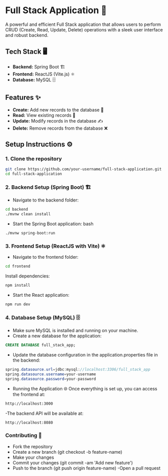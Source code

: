 # Full Stack Application 🚀

A powerful and efficient Full Stack application that allows users to perform CRUD (Create, Read, Update, Delete) operations with a sleek user interface and robust backend.

## Tech Stack 🖥️

- **Backend:** Spring Boot 🏗️
- **Frontend:** ReactJS (Vite.js) ⚛️
- **Database:** MySQL 🗄️

## Features ✨

- **Create:** Add new records to the database 📑
- **Read:** View existing records 🧐
- **Update:** Modify records in the database ✍️
- **Delete:** Remove records from the database ❌

## Setup Instructions ⚙️

### 1. Clone the repository

```bash
git clone https://github.com/your-username/full-stack-application.git
cd full-stack-application
```

### 2. Backend Setup (Spring Boot) 🏗️

- Navigate to the backend folder:

```bash
cd backend
./mvnw clean install
```

- Start the Spring Boot application:
  bash

```bash
./mvnw spring-boot:run
```

### 3. Frontend Setup (ReactJS with Vite) ⚛️

- Navigate to the frontend folder:

```bash
cd frontend
```

Install dependencies:

```bash
npm install
```

- Start the React application:

```bash
npm run dev
```

### 4. Database Setup (MySQL) 🗄️

- Make sure MySQL is installed and running on your machine.
- Create a new database for the application:

```sql
CREATE DATABASE full_stack_app;
```

- Update the database configuration in the application.properties file in the backend:

```java
spring.datasource.url=jdbc:mysql://localhost:3306/full_stack_app
spring.datasource.username=your-username
spring.datasource.password=your-password
```

- Running the Application 🌐
  Once everything is set up, you can access the frontend at:

```bash
http://localhost:3000
```

-The backend API will be available at:

```bash
http://localhost:8080
```

### Contributing 🤝

- Fork the repository
- Create a new branch (git checkout -b feature-name)
- Make your changes
- Commit your changes (git commit -am 'Add new feature')
- Push to the branch (git push origin feature-name)
  -Open a pull request
